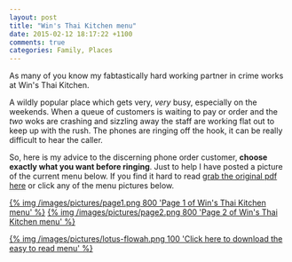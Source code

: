 ```yaml
---
layout: post
title: "Win's Thai Kitchen menu"
date: 2015-02-12 18:17:22 +1100
comments: true
categories: Family, Places
---
```

As many of you know my fabtastically hard working partner in crime works at Win's Thai Kitchen. 

A wildly popular place which gets very, *very* busy, especially on the weekends. When a queue of customers is waiting to pay or order and the *two* woks are crashing and sizzling away the staff are working flat out to keep up with the rush. The phones are ringing off the hook, it can be really difficult to hear the caller. 

So, here is my advice to the discerning phone order customer, __choose exactly what you want before ringing__. Just to help I have posted a picture of the current menu below. If you find it hard to read [grab the original pdf here](http://utils.tregeagle.com/downloads/winsthai/Wins-Menu.pdf 'Click here to download the easy to read menu' ) or click any of the menu pictures below.

[{% img /images/pictures/page1.png 800 'Page 1 of Win's Thai Kitchen menu' %}](http://utils.tregeagle.com/downloads/winsthai/Wins-Menu.pdf 'Click here to download the easy to read menu' )
[{% img /images/pictures/page2.png 800 'Page 2 of Win's Thai Kitchen menu' %}](http://utils.tregeagle.com/downloads/winsthai/Wins-Menu.pdf 'Click here to download the easy to read menu' )

[{% img /images/pictures/lotus-flowah.png 100 'Click here to download the easy to read menu' %}](http://utils.tregeagle.com/downloads/winsthai/Wins-Menu.pdf) 
